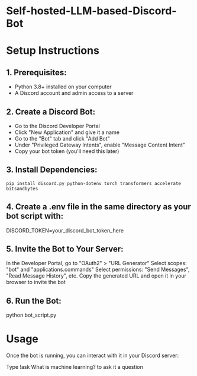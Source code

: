 # Self-hosted-LLM-based-Discord-Bot
# Setup Instructions

## 1. Prerequisites:
  * Python 3.8+ installed on your computer
  * A Discord account and admin access to a server

## 2. Create a Discord Bot:
  * Go to the Discord Developer Portal
  * Click "New Application" and give it a name
  * Go to the "Bot" tab and click "Add Bot"
  * Under "Privileged Gateway Intents", enable "Message Content Intent"
  * Copy your bot token (you'll need this later)

## 3. Install Dependencies:
```
pip install discord.py python-dotenv torch transformers accelerate bitsandbytes
```
## 4. Create a .env file in the same directory as your bot script with:
DISCORD_TOKEN=your_discord_bot_token_here
## 5. Invite the Bot to Your Server:

In the Developer Portal, go to "OAuth2" > "URL Generator"
Select scopes: "bot" and "applications.commands"
Select permissions: "Send Messages", "Read Message History", etc.
Copy the generated URL and open it in your browser to invite the bot

## 6. Run the Bot:
python bot_script.py

# Usage
Once the bot is running, you can interact with it in your Discord server:

Type !ask What is machine learning? to ask it a question
